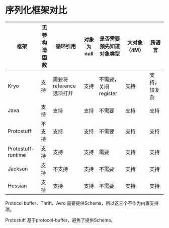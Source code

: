 # 序列化框架对比

|   框架  |   无参构造函数 |    循环引用 | 对象为 null |是否需要预先知道对象类型|大对象（4M）| 跨语言 |
|--------|---------------|------------|-------------|--------------------|-----------|-------|
| Kryo   |  支持  | 需要将 reference 选项打开 | 支持 | 不需要，关闭 register | 支持       | 支持，较复杂 |
| Java   |  支持          | 支持       | 支持        | 不需要              | 支持       | 支持 |
| Protostuff   |  不支持  | 支持       | 支持        | 不需要              | 支持       | 支持 |
| Protostuff-runtime |  支持  | 支持   | 支持        | 需要              | 支持       |  支持  |
| Jackson   |  支持       | 不支持       | 支持        | 不需要              | 支持       | 支持|
| Hessian   |  支持      | 支持       | 支持        | 不需要              | 支持       | 支持 |


Protocol buffer、Thrift、Avro 需要提供Schema，所以这三个不作为内置支持项。

Protostuff 基于protocol-buffer，避免了提供Schema。


